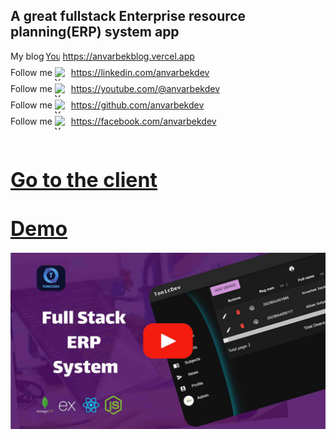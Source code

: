 ## A great fullstack Enterprise resource planning(ERP) system app

<div>    <div
      style="display: flex; justify-items: center; gap: 4px; margin-bottom: 4px"
    >
      My blog
      <a
        style="display: flex; justify-items: center; gap: 4px"
        target="_blank"
        href="https://anvarbekblog.vercel.app"
      >
        <img
          src="https://cdn-icons-png.flaticon.com/128/3308/3308395.png"
          alt="YouTube"
          style="display: flex; justify-items: center; gap: 4px"
          width="22"
          height="22"
        />
      https://anvarbekblog.vercel.app</a
      >
    </div>
    <div
      style="display: flex; justify-items: center; gap: 4px; margin-bottom: 4px"
    >
      Follow me
      <a
        target="_blank"
        style="display: flex; justify-items: center; gap: 4px"
        href="https://linkedin.com/anvarbekdev"
      >
        <img
          src="https://cdn-icons-png.flaticon.com/128/3536/3536505.png"
          alt="YouTube"
          width="22"
          height="22"
        />
        https://linkedin.com/anvarbekdev</a
      >
    </div>
    <div
      style="display: flex; justify-items: center; gap: 4px; margin-bottom: 4px"
    >
      Follow me
      <a
        target="_blank"
        style="display: flex; justify-items: center; gap: 4px"
        href="https://youtube.com/@anvarbekdev"
      >
        <img
          src="https://cdn-icons-png.flaticon.com/128/3670/3670147.png"
          alt="YouTube"
          width="22"
          height="22"
        />
        https://youtube.com/@anvarbekdev</a
      >
    </div>
    <div
      style="display: flex; justify-items: center; gap: 4px; margin-bottom: 4px"
    >
      Follow me
      <a
        target="_blank"
        style="display: flex; justify-items: center; gap: 4px"
        href="https://github.com/anvarbekdev"
      >
        <img
          src="https://cdn-icons-png.flaticon.com/128/2111/2111432.png"
          alt="YouTube"
          width="22"
          height="22"
        />
        https://github.com/anvarbekdev</a
      >
    </div>
    <div
      style="display: flex; justify-items: center; gap: 4px; margin-bottom: 4px"
    >
      Follow me
      <a
        target="_blank"
        style="display: flex; justify-items: center; gap: 4px"
        href="https://facebook.com/anvarbekdev"
      >
        <img
          src="https://cdn-icons-png.flaticon.com/128/733/733547.png"
          alt="YouTube"
          width="22"
          height="22"
        />
        https://facebook.com/anvarbekdev</a
      >
    </div></div><br> <br>
    <h3><a href="https://github.com/anvarbekdev/ERP-System-Api" style="font-size: 32px">Go to the client</a></h3>
<div>  
    <h1><a target="_blank" href="https://youtu.be/xYtqmYZ-kDQ" style="font-size: 32px">Demo</a></h1>
</div>

<div>
      <a target="_blank" href="https://youtu.be/xYtqmYZ-kDQ">
        <img src="./demo.jpg" alt="" />
      </a>
    </div>


